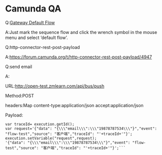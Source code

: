 # Camunda QA

Q:[Gateway Default Flow](https://forum.camunda.org/t/gateway-default-flow/447)

A:Just mark the sequence flow and click the wrench symbol in the mouse menu and select ‘default flow’.

Q:http-connector-rest-post-payload

A:https://forum.camunda.org/t/http-connector-rest-post-payload/4947

Q:send email

A:

URL:http://open-test.zmlearn.com/api/bus/push

Method:POST

headers:Map  content-type:application/json accept:application/json

Payload:

``` 
var traceId= execution.getId();
var request='{"data": "{\\\"email\\\":\\\"19878787534\\\"}","event": "flow-test","source": "客户端","traceId": "'+traceId+'"}';
execution.setVariable("request",request);
'{"data": "{\\\"email\\\":\\\"19878787534\\\"}","event": "flow-test","source": "客户端","traceId": "'+traceId+'"}';```
```